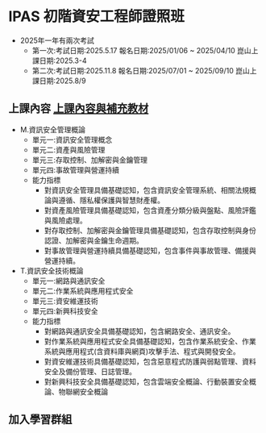 # IPAS 初階資安工程師證照班
- 2025年一年有兩次考試
  - 第一次:考試日期:2025.5.17  報名日期:2025/01/06 ~ 2025/04/10  崑山上課日期:2025.3-4
  - 第二次:考試日期:2025.11.8  報名日期:2025/07/01 ~ 2025/09/10  崑山上課日期:2025.8/9

## 上課內容 [上課內容與補充教材](./上課內容與補充教材)
- M.資訊安全管理概論
  - 單元一:資訊安全管理概念
  - 單元二:資產與風險管理
  - 單元三:存取控制、加解密與金鑰管理
  - 單元四:事故管理與營運持續
  - 能力指標
    - 對資訊安全管理具備基礎認知，包含資訊安全管理系統、相關法規概論與遵循、隱私權保護與智慧財產權。
    - 對資產風險管理具備基礎認知，包含資產分類分級與盤點、風險評鑑與風險處理。
    - 對存取控制、加解密與金鑰管理具備基礎認知，包含存取控制與身份認證、加解密與金鑰生命週期。
    - 對事故管理與營運持續具備基礎認知，包含事件與事故管理、備援與營運持續。
- T.資訊安全技術概論
  - 單元一:網路與通訊安全
  - 單元二:作業系統與應用程式安全
  - 單元三:資安維運技術
  - 單元四:新興科技安全
  - 能力指標
    - 對網路與通訊安全具備基礎認知，包含網路安全、通訊安全。
    - 對作業系統與應用程式安全具備基礎認知，包含作業系統安全、作業系統與應用程式(含資料庫與網頁)攻擊手法、程式與開發安全。
    - 對資安維運技術具備基礎認知，包含惡意程式防護與弱點管理、資料安全及備份管理、日誌管理。
    - 對新興科技安全具備基礎認知，包含雲端安全概論、行動裝置安全概論、物聯網安全概論

## 加入學習群組
